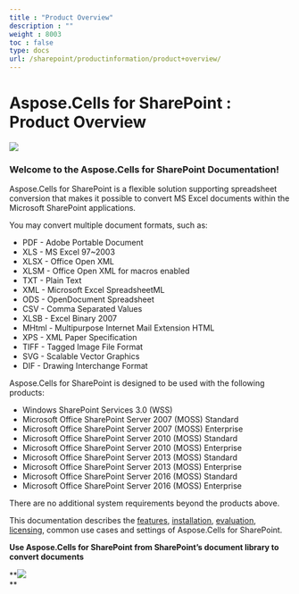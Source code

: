 ```yaml
---
title : "Product Overview" 
description : "" 
weight : 8003 
toc : false
type: docs
url: /sharepoint/productinformation/product+overview/
---
```


# Aspose.Cells for SharePoint : Product Overview


![](https://docs2.aspose.com/cells/sharepoint/attachments/thumbnails/6357010/6488065)

### Welcome to the Aspose.Cells for SharePoint Documentation!

Aspose.Cells for SharePoint is a flexible solution supporting spreadsheet conversion that makes it possible to convert MS Excel documents within the Microsoft SharePoint applications.

You may convert multiple document formats, such as:

*   PDF - Adobe Portable Document
*   XLS - MS Excel 97~2003
*   XLSX - Office Open XML
*   XLSM - Office Open XML for macros enabled
*   TXT - Plain Text
*   XML - Microsoft Excel SpreadsheetML
*   ODS - OpenDocument Spreadsheet
*   CSV - Comma Separated Values
*   XLSB - Excel Binary 2007
*   MHtml - Multipurpose Internet Mail Extension HTML
*   XPS - XML Paper Specification
*   TIFF - Tagged Image File Format
*   SVG - Scalable Vector Graphics
*   DIF - Drawing Interchange Format

Aspose.Cells for SharePoint is designed to be used with the following products:

*   Windows SharePoint Services 3.0 (WSS)
*   Microsoft Office SharePoint Server 2007 (MOSS) Standard
*   Microsoft Office SharePoint Server 2007 (MOSS) Enterprise
*   Microsoft Office SharePoint Server 2010 (MOSS) Standard
*   Microsoft Office SharePoint Server 2010 (MOSS) Enterprise
*   Microsoft Office SharePoint Server 2013 (MOSS) Standard
*   Microsoft Office SharePoint Server 2013 (MOSS) Enterprise
*   Microsoft Office SharePoint Server 2016 (MOSS) Standard
*   Microsoft Office SharePoint Server 2016 (MOSS) Enterprise

There are no additional system requirements beyond the products above.

This documentation describes the [features](https://docs2.aspose.com/cells/sharepoint/productinformation/features/), [installation](https://docs2.aspose.com/cells/sharepoint/productinformation/install/), [evaluation](https://docs2.aspose.com/cells/sharepoint/productinformation/evaluate+aspose.cells), [licensing](https://docs2.aspose.com/cells/sharepoint/productinformation/license/), common use cases and settings of Aspose.Cells for SharePoint.

**Use Aspose.Cells for SharePoint from SharePoint’s document library to convert documents**

**![](https://docs2.aspose.com/cells/sharepoint/attachments/6357010/48496647.png)  
**

